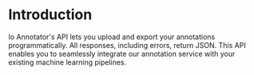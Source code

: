 # Introduction

Io Annotator's API lets you upload and export your annotations programmatically. All responses, including errors, return JSON.
This API enables you to seamlessly integrate our annotation service with your existing machine learning pipelines.